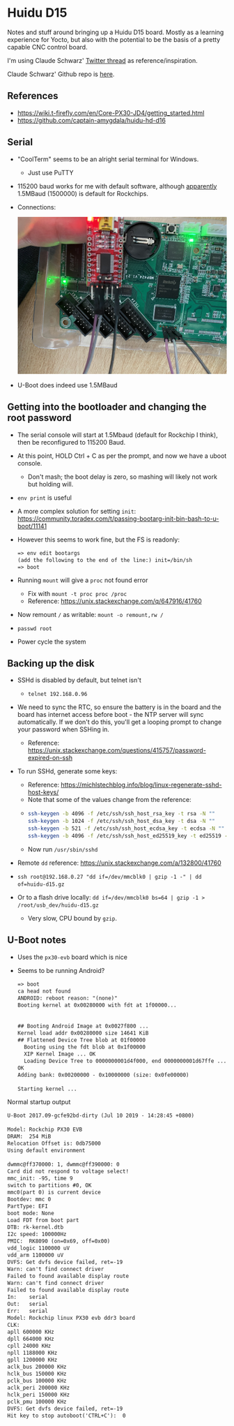 # Huidu D15

Notes and stuff around bringing up a Huidu D15 board. Mostly as a learning experience for Yocto, but
also with the potential to be the basis of a pretty capable CNC control board.

I'm using Claude Schwarz'
[Twitter thread](https://twitter.com/Claude1079/status/1513541029399519234) as
reference/inspiration.

Claude Schwarz' Github repo is [here](https://github.com/captain-amygdala/huidu-hd-d16).

## References

- <https://wiki.t-firefly.com/en/Core-PX30-JD4/getting_started.html>
- <https://github.com/captain-amygdala/huidu-hd-d16>

## Serial

- "CoolTerm" seems to be an alright serial terminal for Windows.
  - Just use PuTTY
- 115200 baud works for me with default software, although
  [apparently](https://twitter.com/Claude1079/status/1512693171305779202) 1.5MBaud (1500000) is
  default for Rockchips.
- Connections:

  ![](images/serial.jpeg)

- U-Boot does indeed use 1.5MBaud

## Getting into the bootloader and changing the root password

- The serial console will start at 1.5Mbaud (default for Rockchip I think), then be reconfigured to
  115200 Baud.
- At this point, HOLD Ctrl + C as per the prompt, and now we have a uboot console.
  - Don't mash; the boot delay is zero, so mashing will likely not work but holding will.
- `env print` is useful
- A more complex solution for setting `init`:
  <https://community.toradex.com/t/passing-bootarg-init-bin-bash-to-u-boot/11141>
- However this seems to work fine, but the FS is readonly:

  ```
  => env edit bootargs
  (add the following to the end of the line:) init=/bin/sh
  => boot
  ```

- Running `mount` will give a `proc` not found error
  - Fix with `mount -t proc proc /proc`
  - Reference: https://unix.stackexchange.com/q/647916/41760
- Now remount `/` as writable: `mount -o remount,rw /`
- `passwd root`
- Power cycle the system

## Backing up the disk

- SSHd is disabled by default, but telnet isn't
  - `telnet 192.168.0.96`
- We need to sync the RTC, so ensure the battery is in the board and the board has internet access
  before boot - the NTP server will sync automatically. If we don't do this, you'll get a looping
  prompt to change your password when SSHing in.

  - Reference: <https://unix.stackexchange.com/questions/415757/password-expired-on-ssh>

- To run SSHd, generate some keys:

  - Reference: <https://michlstechblog.info/blog/linux-regenerate-sshd-host-keys/>
  - Note that some of the values change from the reference:
  - ```bash
    ssh-keygen -b 4096 -f /etc/ssh/ssh_host_rsa_key -t rsa -N ""
    ssh-keygen -b 1024 -f /etc/ssh/ssh_host_dsa_key -t dsa -N ""
    ssh-keygen -b 521 -f /etc/ssh/ssh_host_ecdsa_key -t ecdsa -N ""
    ssh-keygen -b 4096 -f /etc/ssh/ssh_host_ed25519_key -t ed25519 -N ""
    ```
  - Now run `/usr/sbin/sshd`

- Remote `dd` reference: <https://unix.stackexchange.com/a/132800/41760>
- `ssh root@192.168.0.27 "dd if=/dev/mmcblk0 | gzip -1 -" | dd of=huidu-d15.gz`
- Or to a flash drive locally: `dd if=/dev/mmcblk0 bs=64 | gzip -1 > /root/usb_dev/huidu-d15.gz`
  - Very slow, CPU bound by `gzip`.

## U-Boot notes

- Uses the `px30-evb` board which is nice
- Seems to be running Android?

  ```
  => boot
  ca head not found
  ANDROID: reboot reason: "(none)"
  Booting kernel at 0x00280000 with fdt at 1f00000...


  ## Booting Android Image at 0x0027f800 ...
  Kernel load addr 0x00280000 size 14641 KiB
  ## Flattened Device Tree blob at 01f00000
    Booting using the fdt blob at 0x1f00000
    XIP Kernel Image ... OK
    Loading Device Tree to 0000000001d4f000, end 0000000001d67ffe ... OK
  Adding bank: 0x00200000 - 0x10000000 (size: 0x0fe00000)

  Starting kernel ...
  ```

Normal startup output

```
U-Boot 2017.09-gcfe92bd-dirty (Jul 10 2019 - 14:28:45 +0800)

Model: Rockchip PX30 EVB
DRAM:  254 MiB
Relocation Offset is: 0db75000
Using default environment

dwmmc@ff370000: 1, dwmmc@ff390000: 0
Card did not respond to voltage select!
mmc_init: -95, time 9
switch to partitions #0, OK
mmc0(part 0) is current device
Bootdev: mmc 0
PartType: EFI
boot mode: None
Load FDT from boot part
DTB: rk-kernel.dtb
I2c speed: 100000Hz
PMIC:  RK8090 (on=0x69, off=0x00)
vdd_logic 1100000 uV
vdd_arm 1100000 uV
DVFS: Get dvfs device failed, ret=-19
Warn: can't find connect driver
Failed to found available display route
Warn: can't find connect driver
Failed to found available display route
In:    serial
Out:   serial
Err:   serial
Model: Rockchip linux PX30 evb ddr3 board
CLK:
apll 600000 KHz
dpll 664000 KHz
cpll 24000 KHz
npll 1188000 KHz
gpll 1200000 KHz
aclk_bus 200000 KHz
hclk_bus 150000 KHz
pclk_bus 100000 KHz
aclk_peri 200000 KHz
hclk_peri 150000 KHz
pclk_pmu 100000 KHz
DVFS: Get dvfs device failed, ret=-19
Hit key to stop autoboot('CTRL+C'):  0
```
